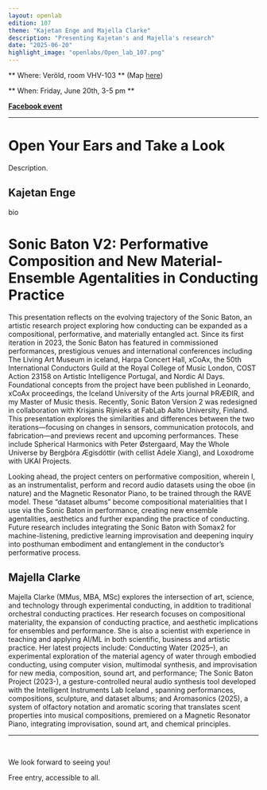 ```yaml
---
layout: openlab
edition: 107
theme: "Kajetan Enge and Majella Clarke"
description: "Presenting Kajetan's and Majella's research"
date: "2025-06-20"
highlight_image: "openlabs/Open_lab_107.png"
---
```


<script>
    import CaptionedImage from "../../components/Images/CaptionedImage.svelte"
</script>

<CaptionedImage
src="openlabs/Open_lab_107.png"
alt="OpenLab107."
caption=""/>



** Where: Veröld, room VHV-103 ** (Map [here](https://maps.app.goo.gl/Jr61r6v7ompEhAXz7))

** When: Friday, June 20th, 3-5 pm **

**[Facebook event]()**

****

# Open Your Ears and Take a Look
Description.

## Kajetan Enge
bio
<br>

# Sonic Baton V2: Performative Composition and New Material-Ensemble Agentalities in Conducting Practice
This presentation reflects on the evolving trajectory of the Sonic Baton, an artistic research project exploring how conducting can be expanded as a compositional, performative, and materially entangled act. Since its first iteration in 2023, the Sonic Baton has featured in commissioned performances, prestigious venues and international conferences including The Living Art Museum in iceland, Harpa Concert Hall, xCoAx, the 50th International Conductors Guild at the Royal College of Music London, COST Action 23158 on Artistic Intelligence Portugal, and Nordic AI Days. Foundational concepts from the project have been published in Leonardo, xCoAx proceedings, the Iceland University of the Arts journal ÞRÆÐIR, and my Master of Music thesis.
Recently, Sonic Baton Version 2 was redesigned in collaboration with Krisjanis Rijnieks at FabLab Aalto University, Finland. This presentation explores the similarities and differences between the two iterations—focusing on changes in sensors, communication protocols, and fabrication—and previews recent and upcoming performances. These include Spherical Harmonics with Peter Østergaard, May the Whole Universe by Bergþóra Ægisdóttir (with cellist Adele Xiang), and Loxodrome with UKAI Projects.

Looking ahead, the project centers on performative composition, wherein I, as an instrumentalist, perform and record audio datasets using the oboe (in nature) and the Magnetic Resonator Piano, to be trained through the RAVE model. These “dataset albums” become compositional materialities that I use via the Sonic Baton in performance, creating new ensemble agentalities, aesthetics and further expanding the practice of conducting. Future research includes integrating the Sonic Baton with Somax2 for machine-listening, predictive learning improvisation and deepening inquiry into posthuman embodiment and entanglement in the conductor’s performative process.

## Majella Clarke
Majella Clarke (MMus, MBA, MSc) explores the intersection of art, science, and technology through experimental conducting, in addition to traditional orchestral conducting practices. Her research focuses on compositional materiality, the expansion of conducting practice, and aesthetic implications for ensembles and performance. She is also a scientist with experience in teaching and applying AI/ML in both scientific, business and artistic practice. Her latest projects include: Conducting Water (2025–), an experimental exploration of the material agency of water through embodied conducting, using computer vision, multimodal synthesis, and improvisation for new media, composition, sound art, and performance; The Sonic Baton Project (2023-), a gesture-controlled neural audio synthesis tool developed with the Intelligent Instruments Lab Iceland , spanning performances, compositions, sculpture, and dataset albums; and Aromasonics (2025), a system of olfactory notation and aromatic scoring that translates scent properties into musical compositions, premiered on a Magnetic Resonator Piano, integrating improvisation, sound art, and chemical principles.
<br>


---
<br>



We look forward to seeing you!

Free entry, accessible to all.

